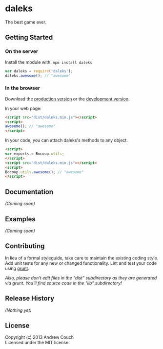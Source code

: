 # daleks

The best game ever.

## Getting Started
### On the server
Install the module with: `npm install daleks`

```javascript
var daleks = require('daleks');
daleks.awesome(); // "awesome"
```

### In the browser
Download the [production version][min] or the [development version][max].

[min]: https://raw.github.com/couchand/daleks/master/dist/daleks.min.js
[max]: https://raw.github.com/couchand/daleks/master/dist/daleks.js

In your web page:

```html
<script src="dist/daleks.min.js"></script>
<script>
awesome(); // "awesome"
</script>
```

In your code, you can attach daleks's methods to any object.

```html
<script>
var exports = Bocoup.utils;
</script>
<script src="dist/daleks.min.js"></script>
<script>
Bocoup.utils.awesome(); // "awesome"
</script>
```

## Documentation
_(Coming soon)_

## Examples
_(Coming soon)_

## Contributing
In lieu of a formal styleguide, take care to maintain the existing coding style. Add unit tests for any new or changed functionality. Lint and test your code using [grunt](http://gruntjs.com/).

_Also, please don't edit files in the "dist" subdirectory as they are generated via grunt. You'll find source code in the "lib" subdirectory!_

## Release History
_(Nothing yet)_

## License
Copyright (c) 2013 Andrew Couch  
Licensed under the MIT license.
